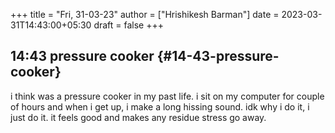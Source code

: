 +++
title = "Fri, 31-03-23"
author = ["Hrishikesh Barman"]
date = 2023-03-31T14:43:00+05:30
draft = false
+++

## 14:43 pressure cooker {#14-43-pressure-cooker}

i think was a pressure cooker in my past life. i sit on my computer for couple of hours and when i get up, i make a long hissing sound. idk why i do it, i just do it. it feels good and makes any residue stress go away.
